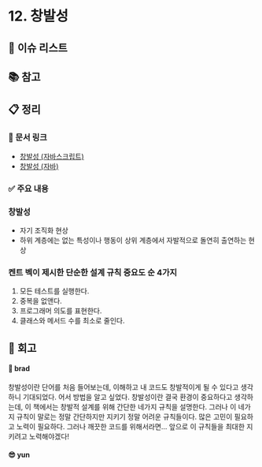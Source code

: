 # 12. 창발성

## :pushpin: 이슈 리스트

## :books: 참고

## :clipboard: 정리

### :link: 문서 링크

- [창발성 (자바스크립트)](./brad_javascript.md)
- [창발성 (자바)](./heewhy_java.md)

### :white_check_mark: 주요 내용

### 창발성

- 자기 조직화 현상
- 하위 계층에는 없는 특성이나 행동이 상위 계층에서 자발적으로 돌연히 출연하는 현상

### 켄트 벡이 제시한 단순한 설계 규칙 중요도 순 4가지

1. 모든 테스트를 실행한다.
2. 중복을 없앤다.
3. 프로그래머 의도를 표현한다.
4. 클래스와 메서드 수를 최소로 줄인다.

## :pray: 회고

#### :bread: brad

창발성이란 단어를 처음 들어보는데, 이해하고 내 코드도 창발적이게 될 수 있다고 생각하니 기대되었다. 어서 방법을 알고 싶었다. 창발성이란 결국 환경이 중요하다고 생각하는데, 이 책에서는 창발적 설계를 위해 간단한 네가지 규칙을 설명한다.
그러나 이 네가지 규칙이 말로는 정말 간단하지만 지키기 정말 어려운 규칙들이다. 많은 고민이 필요하고 노력이 필요하다. 그러나 깨끗한 코드를 위해서라면... 앞으로 이 규칙들을 최대한 지키려고 노력해야겠다!

#### :sunglasses: yun
